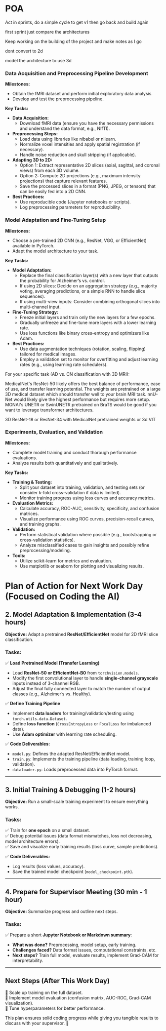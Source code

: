 # POA

Act in sprints, do a simple cycle to get v1 then go back and build again

first sprint just compare the architectures

Keep working on the building of the project and make notes as I go

dont convert to 2d

model the architecture to use 3d

### Data Acquisition and Preprocessing Pipeline Development

**Milestones:**

- Obtain the fMRI dataset and perform initial exploratory data analysis.
- Develop and test the preprocessing pipeline.

**Key Tasks:**

- **Data Acquisition:**
  - Download fMRI data (ensure you have the necessary permissions and understand the data format, e.g., NIfTI).
- **Preprocessing Steps:**
  - Load data using libraries like nibabel or nilearn.
  - Normalize voxel intensities and apply spatial registration (if necessary).
  - Handle noise reduction and skull stripping (if applicable).
- **Adapting 3D to 2D:**
  - Option 1: Extract representative 2D slices (axial, sagittal, and coronal views) from each 3D volume.
  - Option 2: Compute 2D projections (e.g., maximum intensity projections) that capture relevant features.
  - Save the processed slices in a format (PNG, JPEG, or tensors) that can be easily fed into a 2D CNN.
- **Best Practices:**
  - Use reproducible code (Jupyter notebooks or scripts).
  - Log preprocessing parameters for reproducibility.

### Model Adaptation and Fine-Tuning Setup

**Milestones:**

- Choose a pre-trained 2D CNN (e.g., ResNet, VGG, or EfficientNet) available in PyTorch.
- Adapt the model architecture to your task.

**Key Tasks:**

- **Model Adaptation:**
  - Replace the final classification layer(s) with a new layer that outputs the probability for Alzheimer’s vs. control.
  - If using 2D slices: Decide on an aggregation strategy (e.g., majority voting, averaging predictions, or a simple RNN to handle slice sequences).
  - If using multi-view inputs: Consider combining orthogonal slices into multi-channel input.
- **Fine-Tuning Strategy:**
  - Freeze initial layers and train only the new layers for a few epochs.
  - Gradually unfreeze and fine-tune more layers with a lower learning rate.
  - Use loss functions like binary cross-entropy and optimizers like Adam.
- **Best Practices:**
  - Use data augmentation techniques (rotation, scaling, flipping) tailored for medical images.
  - Employ a validation set to monitor for overfitting and adjust learning rates (e.g., using learning rate schedulers).

For your specific task (AD vs. CN classification with 3D MRI):

MedicalNet's ResNet-50 likely offers the best balance of performance, ease of use, and transfer learning potential. The weights are pretrained on a large 3D medical dataset which should transfer well to your brain MRI task.
nnU-Net would likely give the highest performance but requires more setup.
MONAI's UNETR or SwinUNETR pretrained on BraTS would be good if you want to leverage transformer architectures.

3D ResNet-18 or ResNet-34 with MedicalNet pretrained weights
or 3d VIT

### Experiments, Evaluation, and Validation

**Milestones:**

- Complete model training and conduct thorough performance evaluations.
- Analyze results both quantitatively and qualitatively.

**Key Tasks:**

- **Training & Testing:**
  - Split your dataset into training, validation, and testing sets (or consider k-fold cross-validation if data is limited).
  - Monitor training progress using loss curves and accuracy metrics.
- **Evaluation Metrics:**
  - Calculate accuracy, ROC-AUC, sensitivity, specificity, and confusion matrices.
  - Visualize performance using ROC curves, precision-recall curves, and training graphs.
- **Validation:**
  - Perform statistical validation where possible (e.g., bootstrapping or cross-validation statistics).
  - Analyze misclassified cases to gain insights and possibly refine preprocessing/modeling.
- **Tools:**
  - Utilize scikit-learn for metrics and evaluation.
  - Use matplotlib or seaborn for plotting and visualizing results.

# **Plan of Action for Next Work Day (Focused on Coding the AI)**

## **2. Model Adaptation & Implementation (3-4 hours)**

**Objective:** Adapt a pretrained **ResNet/EfficientNet** model for 2D fMRI slice classification.

### **Tasks:**

✅ **Load Pretrained Model (Transfer Learning)**

- Load **ResNet-50 or EfficientNet-B0** from `torchvision.models`.
- Modify the first convolutional layer to handle **single-channel grayscale** inputs instead of 3-channel RGB.
- Adjust the final fully connected layer to match the number of output classes (e.g., Alzheimer’s vs. Healthy).

✅ **Define Training Pipeline**

- Implement **data loaders** for training/validation/testing using `torch.utils.data.Dataset`.
- Define **loss function** (`CrossEntropyLoss` or `FocalLoss` for imbalanced data).
- Use **Adam optimizer** with learning rate scheduling.

✅ **Code Deliverables:**

- `model.py`: Defines the adapted ResNet/EfficientNet model.
- `train.py`: Implements the training pipeline (data loading, training loop, validation).
- `dataloader.py`: Loads preprocessed data into PyTorch format.

---

## **3. Initial Training & Debugging (1-2 hours)**

**Objective:** Run a small-scale training experiment to ensure everything works.

### **Tasks:**

✅ Train for **one epoch** on a small dataset.  
✅ Debug potential issues (data format mismatches, loss not decreasing, model architecture errors).  
✅ Save and visualize early training results (loss curve, sample predictions).

✅ **Code Deliverables:**

- Log results (loss values, accuracy).
- Save the trained model checkpoint (`model_checkpoint.pth`).

---

## **4. Prepare for Supervisor Meeting (30 min - 1 hour)**

**Objective:** Summarize progress and outline next steps.

### **Tasks:**

✅ Prepare a short **Jupyter Notebook or Markdown summary**:

- **What was done?** Preprocessing, model setup, early training.
- **Challenges faced?** Data format issues, computational constraints, etc.
- **Next steps?** Train full model, evaluate results, implement Grad-CAM for interpretability.

---

## **Next Steps (After This Work Day)**

🔹 Scale up training on the full dataset.  
🔹 Implement model evaluation (confusion matrix, AUC-ROC, Grad-CAM visualization).  
🔹 Tune hyperparameters for better performance.

This plan ensures solid coding progress while giving you tangible results to discuss with your supervisor. 🚀
